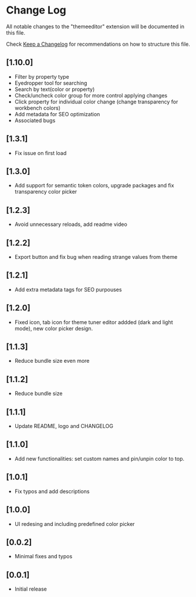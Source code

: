 # Change Log

All notable changes to the "themeeditor" extension will be documented in this file.

Check [Keep a Changelog](http://keepachangelog.com/) for recommendations on how to structure this file.

## [1.10.0]

- Filter by property type
- Eyedropper tool for searching
- Search by text(color or property)
- Check/uncheck color group for more control applying changes
- Click property for individual color change (change transparency for workbench colors)
- Add metadata for SEO optimization
- Associated bugs

## [1.3.1]

- Fix issue on first load

## [1.3.0]

- Add support for semantic token colors, upgrade packages and fix transparency color picker

## [1.2.3]

- Avoid unnecessary reloads, add readme video

## [1.2.2]

- Export button and fix bug when reading strange values from theme

## [1.2.1]

- Add extra metadata tags for SEO purpouses

## [1.2.0]

- Fixed icon, tab icon for theme tuner editor addded (dark and light mode), new color picker design.

## [1.1.3]

- Reduce bundle size even more

## [1.1.2]

- Reduce bundle size

## [1.1.1]

- Update README, logo and CHANGELOG

## [1.1.0]

- Add new functionalities: set custom names and pin/unpin color to top.

## [1.0.1]

- Fix typos and add descriptions

## [1.0.0]

- UI redesing and including predefined color picker

## [0.0.2]

- Minimal fixes and typos

## [0.0.1]

- Initial release

